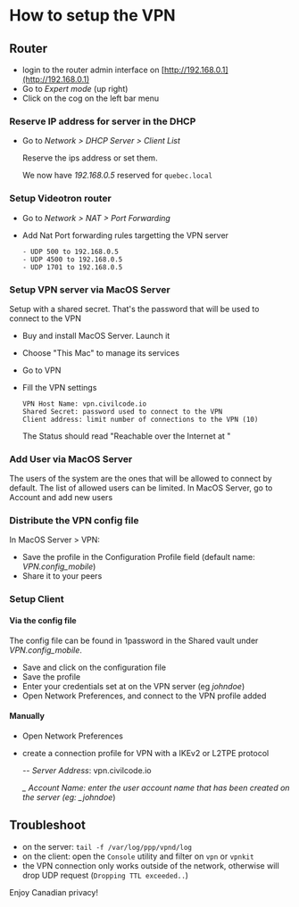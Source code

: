 # How to setup the VPN

## Router

* login to the router admin interface on [http://192.168.0.1](http://192.168.0.1)
* Go to _Expert mode_ \(up right\)
* Click on the cog on the left bar menu

### Reserve IP address for server in the DHCP

* Go to _Network &gt; DHCP Server &gt; Client List_

  Reserve the ips address or set them.

  We now have _192.168.0.5_ reserved for `quebec.local`

### Setup Videotron router

* Go to _Network &gt; NAT &gt; Port Forwarding_
* Add Nat Port forwarding rules targetting the VPN server

  ```text
  - UDP 500 to 192.168.0.5
  - UDP 4500 to 192.168.0.5
  - UDP 1701 to 192.168.0.5
  ```

### Setup VPN server via MacOS Server

Setup with a shared secret. That's the password that will be used to connect to the VPN

* Buy and install MacOS Server. Launch it
* Choose "This Mac" to manage its services 
* Go to VPN
* Fill the VPN settings

  ```text
  VPN Host Name: vpn.civilcode.io  
  Shared Secret: password used to connect to the VPN  
  Client address: limit number of connections to the VPN (10)
  ```

  The Status should read "Reachable over the Internet at "

### Add User via MacOS Server

The users of the system are the ones that will be allowed to connect by default. The list of allowed users can be limited. In MacOS Server, go to Account and add new users

### Distribute the VPN config file

In MacOS Server &gt; VPN:

* Save the profile in the Configuration Profile field \(default name: _VPN.config\_mobile_\)
* Share it to your peers

### Setup Client

#### Via the config file

The config file can be found in 1password in the Shared vault under _VPN.config\_mobile_.

* Save and click on the configuration file
* Save the profile
* Enter your credentials set at on the VPN server \(eg _johndoe_\)
* Open Network Preferences, and connect to the VPN profile added

#### Manually

* Open Network Preferences
* create a connection profile for VPN with a IKEv2 or L2TPE protocol

  -- _Server Address_: vpn.civilcode.io

  _\_ Account Name: enter the user account name that has been created on the server \(eg: \_johndoe_\)

## Troubleshoot

* on the server: `tail -f /var/log/ppp/vpnd/log`
* on the client: open the `Console` utility and filter on `vpn` or `vpnkit`
* the VPN connection only works outside of the network, otherwise will drop UDP request \(`Dropping TTL exceeded..`\)

Enjoy Canadian privacy!


